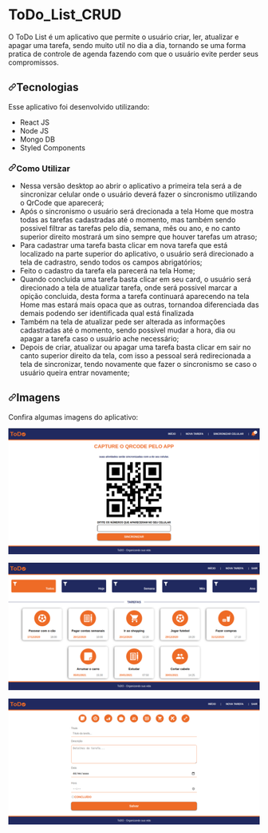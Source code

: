 # ToDo_List_CRUD

O ToDo List é um aplicativo que permite o usuário criar, ler, atualizar e apagar uma tarefa, sendo muito util no dia a dia, tornando se uma forma pratica de controle de agenda fazendo com que o usuário evite perder seus compromissos.

<h2><a id="user-content-tech" class="anchor" aria-hidden="true" href="#tech"><svg class="octicon octicon-link" viewBox="0 0 16 16" version="1.1" width="16" height="16" aria-hidden="true"><path fill-rule="evenodd" d="M7.775 3.275a.75.75 0 001.06 1.06l1.25-1.25a2 2 0 112.83 2.83l-2.5 2.5a2 2 0 01-2.83 0 .75.75 0 00-1.06 1.06 3.5 3.5 0 004.95 0l2.5-2.5a3.5 3.5 0 00-4.95-4.95l-1.25 1.25zm-4.69 9.64a2 2 0 010-2.83l2.5-2.5a2 2 0 012.83 0 .75.75 0 001.06-1.06 3.5 3.5 0 00-4.95 0l-2.5 2.5a3.5 3.5 0 004.95 4.95l1.25-1.25a.75.75 0 00-1.06-1.06l-1.25 1.25a2 2 0 01-2.83 0z"></path></svg></a>Tecnologias</h2>

<p>Esse aplicativo foi desenvolvido utilizando:</p>

<ul>
  <li>React JS</li>
  <li>Node JS</li>
  <li>Mongo DB</li>
  <li>Styled Components</li>
</ul>

<h3><a id="user-content-constraints-rules" class="anchor" aria-hidden="true" href="#constraints-rules"><svg class="octicon octicon-link" viewBox="0 0 16 16" version="1.1" width="16" height="16" aria-hidden="true"><path fill-rule="evenodd" d="M7.775 3.275a.75.75 0 001.06 1.06l1.25-1.25a2 2 0 112.83 2.83l-2.5 2.5a2 2 0 01-2.83 0 .75.75 0 00-1.06 1.06 3.5 3.5 0 004.95 0l2.5-2.5a3.5 3.5 0 00-4.95-4.95l-1.25 1.25zm-4.69 9.64a2 2 0 010-2.83l2.5-2.5a2 2 0 012.83 0 .75.75 0 001.06-1.06 3.5 3.5 0 00-4.95 0l-2.5 2.5a3.5 3.5 0 004.95 4.95l1.25-1.25a.75.75 0 00-1.06-1.06l-1.25 1.25a2 2 0 01-2.83 0z"></path></svg></a>Como Utilizar</h3>

<ul>
  <li>
    Nessa versão desktop ao abrir o aplicativo a primeira tela será a de sincronizar celular onde o usuário deverá fazer o sincronismo utilizando o QrCode que         aparecerá;
  </li>
  <li>
    Após o sincronismo o usuário será drecionada a tela Home que mostra todas as tarefas cadastradas até o momento, mas também sendo possivel filtrar as tarefas       pelo dia, semana, mês ou ano, e no canto superior direito mostrará um sino sempre que houver tarefas um atraso;
  </li>
  <li>
    Para cadastrar uma tarefa basta clicar em nova tarefa que está localizado na parte superior do aplicativo, o usuário será direcionado a tela de cadrastro,         sendo todos os campos abrigatórios;
  </li>
  <li>
    Feito o cadastro da tarefa ela parecerá na tela Home;
  </li>
  <li> 
    Quando concluida uma tarefa basta clicar em seu card, o usuário será direcionado a tela de atualizar tarefa, onde será possivel marcar a opição concluida,         desta forma a tarefa continuará aparecendo na tela Home mas estará mais opaca que as outras, tornandoa diferenciada das demais podendo ser identificada qual       está finalizada
  </li>
  <li>
    Também na tela de atualizar pede ser alterada as informaçôes cadastradas até o momento, sendo possivel mudar a hora, dia ou apagar a tarefa caso o usuário         ache necessário;
  </li>
  <li>
    Depois de criar, atualizar ou apagar uma tarefa basta clicar em sair no canto superior direito da tela, com isso a pessoal será redirecionada a tela de sincronizar, tendo novamente que fazer o sincronismo se caso o usuário queira entrar novamente;
  </li>
</ul>

<h2><a id="user-content-preview" class="anchor" aria-hidden="true" href="#preview"><svg class="octicon octicon-link" viewBox="0 0 16 16" version="1.1" width="16" height="16" aria-hidden="true"><path fill-rule="evenodd" d="M7.775 3.275a.75.75 0 001.06 1.06l1.25-1.25a2 2 0 112.83 2.83l-2.5 2.5a2 2 0 01-2.83 0 .75.75 0 00-1.06 1.06 3.5 3.5 0 004.95 0l2.5-2.5a3.5 3.5 0 00-4.95-4.95l-1.25 1.25zm-4.69 9.64a2 2 0 010-2.83l2.5-2.5a2 2 0 012.83 0 .75.75 0 001.06-1.06 3.5 3.5 0 00-4.95 0l-2.5 2.5a3.5 3.5 0 004.95 4.95l1.25-1.25a.75.75 0 00-1.06-1.06l-1.25 1.25a2 2 0 01-2.83 0z"></path></svg></a>Imagens</h2>

<p>Confira algumas imagens do aplicativo:</p>

<p><a target="_blank" rel="noopener noreferrer" href="imagem-Home-ToDo.png"><img src="imagem-QrCode-ToDo.png.png" alt="goFinance login-register pages" style="max-width:100%;"></a></p>

<p><a target="_blank" rel="noopener noreferrer" href="imagem-Home-ToDo.png"><img src="imagem-Home-ToDo.png" alt="goFinance login-register pages" style="max-width:100%;"></a></p>

<p><a target="_blank" rel="noopener noreferrer" href="imagem-Home-ToDo.png"><img src="imagem-Task-ToDo.png.png" alt="goFinance login-register pages" style="max-width:100%;"></a></p>
